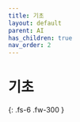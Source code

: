 ```yaml
---
title: 기초
layout: default
parent: AI
has_children: true
nav_order: 2
---
```


# 기초

{: .fs-6 .fw-300 }

